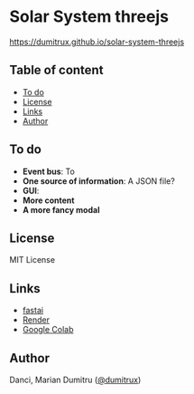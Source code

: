 # Solar System threejs

https://dumitrux.github.io/solar-system-threejs



## Table of content
* [To do](#to-do)
* [License](#license)
* [Links](#links)
* [Author](#author)




## To do

* **Event bus**: To 
* **One source of information**: A JSON file?
* **GUI**:
* **More content**
* **A more fancy modal**


## License

MIT License


## Links

* [fastai](https://www.fast.ai)
* [Render](https://render.com)
* [Google Colab](colab.research.google.com)


## Author
Danci, Marian Dumitru ([@dumitrux](https://github.com/dumitrux))